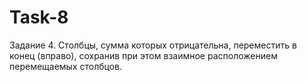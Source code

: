 # Task-8
Задание 4.
Столбцы, сумма которых отрицательна, переместить в конец (вправо), сохранив при этом взаимное расположением перемещаемых столбцов.
